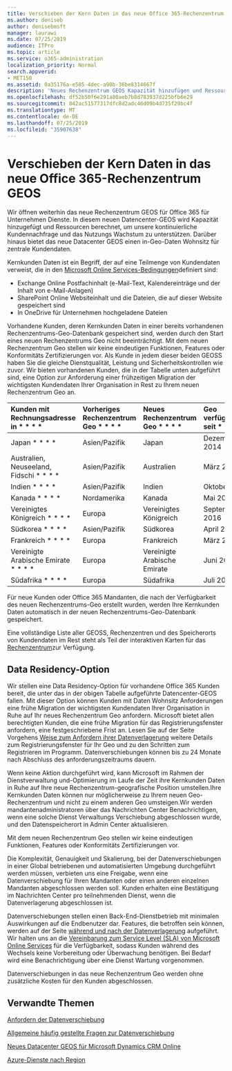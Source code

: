 ```yaml
---
title: Verschieben der Kern Daten in das neue Office 365-Rechenzentrum GEOS
ms.author: deniseb
author: denisebmsft
manager: laurawi
ms.date: 07/25/2019
audience: ITPro
ms.topic: article
ms.service: o365-administration
localization_priority: Normal
search.appverid:
- MET150
ms.assetid: 0a35176a-e585-4dec-a90b-36be8314667f
description: 'Neues Rechenzentrum GEOS Kapazität hinzufügen und Ressourcen berechnen, um unsere kontinuierliche Kundennachfrage und das Nutzungs Wachstum zu unterstützen. Darüber hinaus bietet das neue Datacenter GEOS einen in-Geo-Daten Wohnsitz für zentrale Kundendaten. Kernkunden Daten ist ein Begriff, der auf eine Teilmenge von Kundendaten verweist, die in den Microsoft Online Services-Bedingungen definiert sind: Exchange Online Postfachinhalt (e-Mail-Text, Kalendereinträge und der Inhalt von e-Mail-Anlagen) und SharePoint Online Websiteinhalt und die Dateien in dieser Website gespeichert und in OneDrive für Unternehmen hochgeladene Dateien.'
ms.openlocfilehash: df52b50f6e291a80aeb7b8d783937d225bfb6e29
ms.sourcegitcommit: 842ac51577317dfc8d2adc46d09b4d735f29bc4f
ms.translationtype: MT
ms.contentlocale: de-DE
ms.lasthandoff: 07/25/2019
ms.locfileid: "35907638"
---
```

# <a name="moving-core-data-to-new-office-365-datacenter-geos"></a>Verschieben der Kern Daten in das neue Office 365-Rechenzentrum GEOS

Wir öffnen weiterhin das neue Rechenzentrum GEOS für Office 365 für Unternehmen Dienste. In diesem neuen Datencenter-GEOS wird Kapazität hinzugefügt und Ressourcen berechnet, um unsere kontinuierliche Kundennachfrage und das Nutzungs Wachstum zu unterstützen. Darüber hinaus bietet das neue Datacenter GEOS einen in-Geo-Daten Wohnsitz für zentrale Kundendaten. 

Kernkunden Daten ist ein Begriff, der auf eine Teilmenge von Kundendaten verweist, die in den [Microsoft Online Services-Bedingungen](https://go.microsoft.com/fwlink/p/?LinkID=249048)definiert sind: 
- Exchange Online Postfachinhalt (e-Mail-Text, Kalendereinträge und der Inhalt von e-Mail-Anlagen)
- SharePoint Online Websiteinhalt und die Dateien, die auf dieser Website gespeichert sind
- In OneDrive für Unternehmen hochgeladene Dateien 
  
Vorhandene Kunden, deren Kernkunden Daten in einer bereits vorhandenen Rechenzentrums-Geo-Datenbank gespeichert sind, werden durch den Start eines neuen Rechenzentrums Geo nicht beeinträchtigt. Mit dem neuen Rechenzentrum Geo stellen wir keine eindeutigen Funktionen, Features oder Konformitäts Zertifizierungen vor. Als Kunde in jedem dieser beiden GEOSS haben Sie die gleiche Dienstqualität, Leistung und Sicherheitskontrollen wie zuvor. Wir bieten vorhandenen Kunden, die in der Tabelle unten aufgeführt sind, eine Option zur Anforderung einer frühzeitigen Migration der wichtigsten Kundendaten Ihrer Organisation in Rest zu Ihrem neuen Rechenzentrum Geo an.
  
|Kunden mit Rechnungsadresse in * * * *|Vorheriges Rechenzentrum Geo * * * *|Neues Rechenzentrum Geo * * * *|Geo verfügbar seit * * * *|
|:-----|:-----|:-----|:-----|
|Japan * * * *| Asien/Pazifik | Japan | Dezember 2014 |
|Australien, Neuseeland, Fidschi * * * *| Asien/Pazifik | Australien | März 2015 |
|Indien * * * *| Asien/Pazifik | Indien | Oktober 2015 |
|Kanada * * * *| Nordamerika | Kanada | Mai 2016 |
|Vereinigtes Königreich * * * *| Europa | Vereinigtes Königreich | September 2016 |
|Südkorea * * * *| Asien/Pazifik | Südkorea | April 2017 |
|Frankreich * * * *| Europa | Frankreich | März 2018 |
|Vereinigte Arabische Emirate * * * *| Europa | Vereinigte Arabische Emirate | Juni 2019 |
|Südafrika * * * *| Europa | Südafrika | Juli 2019 |
  
Für neue Kunden oder Office 365 Mandanten, die nach der Verfügbarkeit des neuen Rechenzentrums-Geo erstellt wurden, werden Ihre Kernkunden Daten automatisch in der neuen Rechenzentrums-Geo-Datenbank gespeichert.
  
Eine vollständige Liste aller GEOSS, Rechenzentren und des Speicherorts von Kundendaten im Rest steht als Teil der interaktiven Karten für das [Rechenzentrum](https://office.com/datamaps)zur Verfügung. 
  
## <a name="data-residency-option"></a>Data Residency-Option

Wir stellen eine Data Residency-Option für vorhandene Office 365 Kunden bereit, die unter das in der obigen Tabelle aufgeführte Datencenter-GEOS fallen. Mit dieser Option können Kunden mit Daten Wohnsitz Anforderungen eine frühe Migration der wichtigsten Kundendaten Ihrer Organisation in Ruhe auf Ihr neues Rechenzentrum Geo anfordern.  Microsoft bietet allen berechtigten Kunden, die eine frühe Migration für das Registrierungsfenster anfordern, eine festgeschriebene Frist an.  Lesen Sie auf der Seite Vorgehens [Weise zum Anfordern ihrer Datenverlagerung](request-your-data-move.md) weitere Details zum Registrierungsfenster für Ihr Geo und zu den Schritten zum Registrieren im Programm.  Datenverschiebungen können bis zu 24 Monate nach Abschluss des anforderungszeitraums dauern.

Wenn keine Aktion durchgeführt wird, kann Microsoft im Rahmen der Dienstverwaltung und-Optimierung im Laufe der Zeit ihre Kernkunden Daten in Ruhe auf Ihre neue Rechenzentrum-geografische Position umstellen.Ihre Kernkunden Daten können nur möglicherweise zu Ihrem neuen Geo-Rechenzentrum und nicht zu einem anderen Geo umsteigen.Wir werden mandantenadministratoren über das Nachrichten Center Benachrichtigen, wenn eine solche Dienst Verwaltungs Verschiebung abgeschlossen wurde, und den Datenspeicherort in Admin Center aktualisieren.
   
Mit dem neuen Rechenzentrum Geo stellen wir keine eindeutigen Funktionen, Features oder Konformitäts Zertifizierungen vor.
    
Die Komplexität, Genauigkeit und Skalierung, bei der Datenverschiebungen in einer Global betriebenen und automatisierten Umgebung durchgeführt werden müssen, verbieten uns eine Freigabe, wenn eine Datenverschiebung für Ihren Mandanten oder einen anderen einzelnen Mandanten abgeschlossen werden soll. Kunden erhalten eine Bestätigung im Nachrichten Center pro teilnehmenden Dienst, wenn die Datenverlagerung abgeschlossen ist. 
    
Datenverschiebungen stellen einen Back-End-Dienstbetrieb mit minimalen Auswirkungen auf die Endbenutzer dar. Features, die betroffen sein können, werden auf der Seite [während und nach der Datenverlagerung](during-and-after-your-data-move.md) aufgeführt. Wir halten uns an die [Vereinbarung zum Service Level (SLA) von Microsoft Online Services](https://go.microsoft.com/fwlink/p/?LinkId=523897) für die Verfügbarkeit, sodass Kunden während des Wechsels keine Vorbereitung oder Überwachung benötigen. Bei Bedarf wird eine Benachrichtigung über eine Dienst Wartung vorgenommen. 

Datenverschiebungen in das neue Rechenzentrum Geo werden ohne zusätzliche Kosten für den Kunden abgeschlossen.
    
## <a name="related-topics"></a>Verwandte Themen 
 
[Anfordern der Datenverschiebung](request-your-data-move.md)
    
[Allgemeine häufig gestellte Fragen zur Datenverschiebung](data-move-faq.md)
  
[Neues Datacenter GEOS für Microsoft Dynamics CRM Online](https://go.microsoft.com/fwlink/p/?Linkid=615924)
  
[Azure-Dienste nach Region](https://azure.microsoft.com/en-us/regions/)
